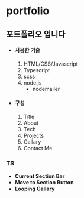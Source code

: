 # portfolio
## 포트폴리오 입니다
* #### 사용한 기술
  1. HTML/CSS/Javascript
  2. Typescript
  3. scss
  4. node.js
       * nodemailer

* #### 구성
  1. Title
  1. About
  1. Tech
  1. Projects
  1. Gallary
  1. Contact Me

### TS
* **Current Section Bar**
* **Move to Section Button**
* **Looping Gallary**